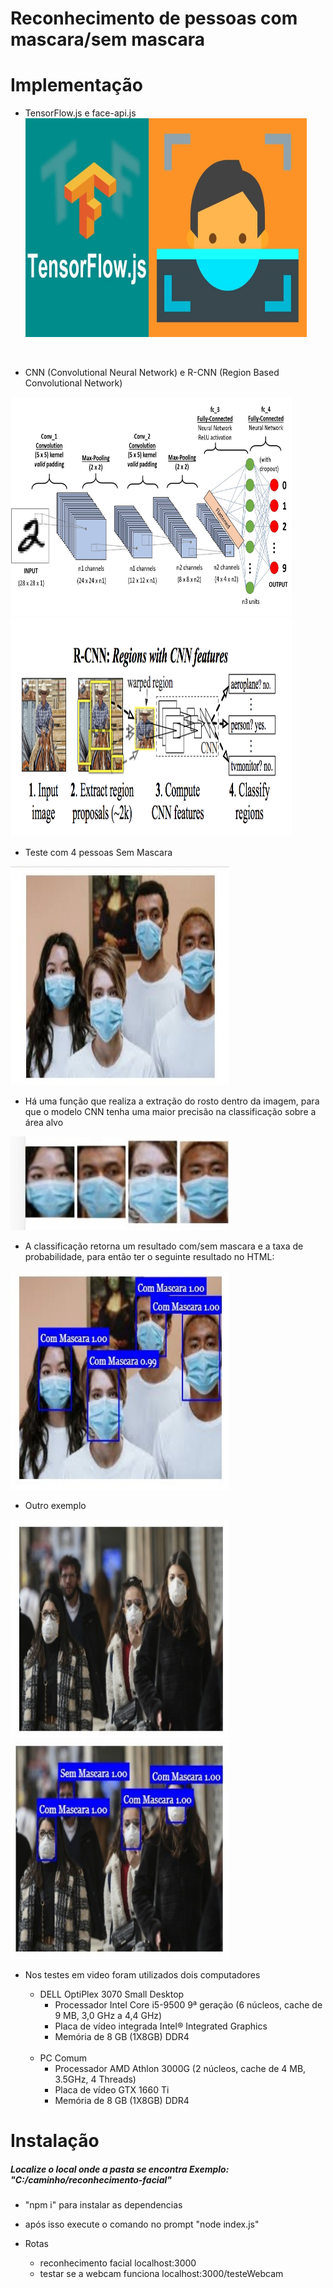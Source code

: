 # Reconhecimento de pessoas com mascara/sem mascara

# Implementação

- TensorFlow.js e face-api.js<br>
  <img width="450" height="350" src="https://github.com/ViniciusTC-git/reconhecimento-facial/blob/main/img-app/1.jpg">
 <br>

- CNN (Convolutional Neural Network) e R-CNN (Region Based Convolutional Network)
<div>
  <img width="450" height="350" src="https://github.com/ViniciusTC-git/reconhecimento-facial/blob/main/img-app/2.jpeg">
  <img width="450" height="350" src="https://github.com/ViniciusTC-git/reconhecimento-facial/blob/main/img-app/3.png">
</div>

- Teste com 4 pessoas Sem Mascara
<img width="350" height="350" src="https://github.com/ViniciusTC-git/reconhecimento-facial/blob/main/img-app/4.jpg">

- Há uma função que realiza a extração do rosto dentro da imagem, 
  para que o modelo CNN tenha uma maior precisão na classificação 
  sobre a área alvo
<img width="350" height="150" src="https://github.com/ViniciusTC-git/reconhecimento-facial/blob/main/img-app/5.jpg">

- A classificação retorna um resultado com/sem mascara e a taxa de probabilidade, para então ter o seguinte resultado no HTML:
<img width="350" height="350" src="https://github.com/ViniciusTC-git/reconhecimento-facial/blob/main/img-app/6.jpg">

- Outro exemplo
<div>
  <img width="350" height="350" src="https://github.com/ViniciusTC-git/reconhecimento-facial/blob/main/img-app/7.jpg">
  <img width="350" height="350" src="https://github.com/ViniciusTC-git/reconhecimento-facial/blob/main/img-app/8.jpg">
</div>

- Nos testes em video foram utilizados dois computadores 
  - DELL OptiPlex 3070 Small Desktop
    <ul>
      <li>Processador Intel Core i5-9500 9ª geração (6 núcleos, cache de 9 MB, 3,0 GHz a 4,4 GHz)</li>
      <li>Placa de vídeo integrada Intel® Integrated Graphics</li>
      <li>Memória de 8 GB (1X8GB) DDR4</li>
   </ul>
   
   <br>
   
  - PC Comum
     <ul>
      <li>Processador AMD Athlon 3000G (2 núcleos, cache de 4 MB, 3.5GHz, 4 Threads)</li>
      <li>Placa de vídeo GTX 1660 Ti</li>
      <li>Memória de 8 GB (1X8GB) DDR4</li>
   </ul>

# Instalação
 <h5>Localize o local onde a pasta se encontra Exemplo: "C:/caminho/reconhecimento-facial"</h5>

- "npm i" para instalar as dependencias <br>
- após isso execute o comando no prompt "node index.js" <br>

- Rotas
  - reconhecimento facial localhost:3000
  - testar se a webcam funciona localhost:3000/testeWebcam
